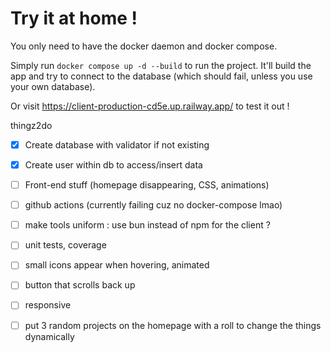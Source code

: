 # Try it at home !

You only need to have the docker daemon and docker compose.

Simply run `docker compose up -d --build` to run the project. It'll build the app and try to connect to the database (which should fail, unless you use your own database).

Or visit https://client-production-cd5e.up.railway.app/ to test it out !




thingz2do

- [x] Create database with validator if not existing

- [x] Create user within db to access/insert data

- [ ]  Front-end stuff (homepage disappearing, CSS, animations)

- [ ] github actions (currently failing cuz no docker-compose lmao)

- [ ] make tools uniform : use bun instead of npm for the client ?

- [ ] unit tests, coverage

- [ ] small icons appear when hovering, animated

- [ ] button that scrolls back up

- [ ] responsive

- [ ] put 3 random projects on the homepage with a roll to change the things dynamically